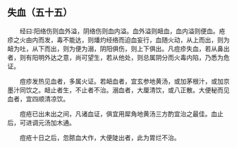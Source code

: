 ## 失血（五十五）


&emsp;&emsp;经曰∶阳络伤则血外溢，阴络伤则血内溢。血外溢则衄血，血内溢则便血。疮疹之火由内而发，毒不能达，则燔灼经络而迫血妄行，血随火动，从上而出，则为衄为吐，从下而出，则为便为溺，阴阳俱伤，则上下俱出。凡痘疹失血，若从鼻出者，则有阳明外达之意，尚可望生，若从他处，则总属阴分而火毒内陷，乃悉为危证。

&emsp;&emsp;痘疹发热见血者，多属火证。若衄血者，宜玄参地黄汤，或加茅根汁，或加京墨汁同饮之。衄止者生，不止者不治。溺血者，大厘清饮，或八正散。大便秘而见血者，宜四顺清凉饮。

&emsp;&emsp;痘疮已出未出之间，凡诸血证，俱宜用犀角地黄汤三方酌宜治之最佳。血止后，可进调元汤加木通。

&emsp;&emsp;痘疮十日之后，忽脓血大作，大便陡出者，此为胃烂不治。

